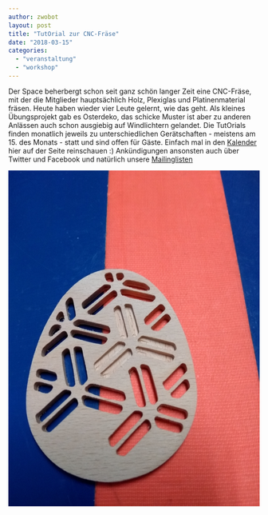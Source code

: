 ```yaml
---
author: zwobot
layout: post
title: "TutOrial zur CNC-Fräse"
date: "2018-03-15"
categories: 
  - "veranstaltung"
  - "workshop"
---
```


Der Space beherbergt schon seit ganz schön langer Zeit eine CNC-Fräse, mit der die Mitglieder hauptsächlich Holz, Plexiglas und Platinenmaterial fräsen. Heute haben wieder vier Leute gelernt, wie das geht. Als kleines Übungsprojekt gab es Osterdeko, das schicke Muster ist aber zu anderen Anlässen auch schon ausgiebig auf Windlichtern gelandet. Die TutOrials finden monatlich jeweils zu unterschiedlichen Gerätschaften - meistens am 15. des Monats - statt und sind offen für Gäste. Einfach mal in den [Kalender](http://www.netz39.de/events/) hier auf der Seite reinschauen :) Ankündigungen ansonsten auch über Twitter und Facebook und natürlich unsere [Mailinglisten](http://www.netz39.de/verein/kommunikation/)

![](/assets/img/post-img/2018/Fraesei.jpg)
